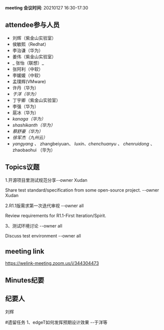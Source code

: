 **meeting 会议时间**: 20210127 16:30-17:30

## attendee参与人员
- 刘辉（紫金山实验室）
-  侯敏熙（Redhat） 
- 李治谦（华为） 
-  姜伟（紫金山实验室） 
- _ 张怡（联想）_ 
- 张阿利（中软）
- 李媛媛（中软）
- 孟璞辉(VMware) 
- 许丹（华为）
-  _于洋（华为）_   
-  丁宇卿（紫金山实验室）
-   李强（华为） 
-  扈冰（华为） 
-    _kanaga（华为）_  
-  _shashikanth（华为）_ 
-  _蔡舒豪（华为）_ 
-  _徐军杰（九州云）_ 
- _yangyang 、_ zhangbeiyuan、 _luxin、chenchuanyu 、_  _chenruidong_ 、 zhaobaohui   （华为）

## Topics议题

1.开源项目里测试规范分享--owner Xudan

Share test standard/specification from some open-source project. --owner Xudan


2.R1.1版需求第一次迭代审视 --owner all

Review requirements for R1.1-First Iteration/Spirit.


3、测试环境讨论 --owner all

 Discuss test environment --owner all

## meeting link
https://welink-meeting.zoom.us/j/344304473

## Minutes纪要
## 纪要人
刘辉

#遗留任务
1、edgeT如何发挥预期设计效果 --于洋等